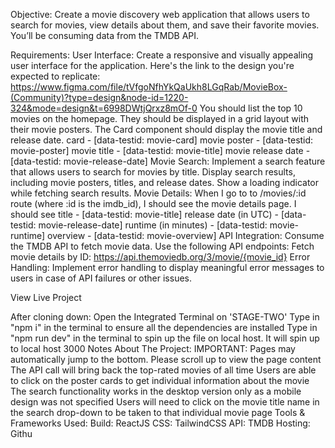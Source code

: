 Objective:
Create a movie discovery web application that allows users to search for movies, view details about them, and save their favorite movies. You’ll be consuming data from the TMDB API.

Requirements:
User Interface:
Create a responsive and visually appealing user interface for the application. Here's the link to the design you're expected to replicate: https://www.figma.com/file/tVfgoNfhYkQaUkh8LGqRab/MovieBox-(Community)?type=design&node-id=1220-324&mode=design&t=6998DWtjQrxz8mOf-0
You should list the top 10 movies on the homepage.
They should be displayed in a grid layout with their movie posters.
The Card component should display the movie title and release date. card - [data-testid: movie-card] movie poster - [data-testid: movie-poster] movie title - [data-testid: movie-title] movie release date - [data-testid: movie-release-date]
Movie Search:
Implement a search feature that allows users to search for movies by title.
Display search results, including movie posters, titles, and release dates.
Show a loading indicator while fetching search results.
Movie Details: When I go to to /movies/:id route (where :id is the imdb_id), I should see the movie details page. I should see title - [data-testid: movie-title] release date (in UTC) - [data-testid: movie-release-date] runtime (in minutes) - [data-testid: movie-runtime] overview - [data-testid: movie-overview]
API Integration:
Consume the TMDB API to fetch movie data.
Use the following API endpoints:
Fetch movie details by ID: https://api.themoviedb.org/3/movie/{movie_id}
Error Handling:
Implement error handling to display meaningful error messages to users in case of API failures or other issues.

View Live Project

After cloning down:
Open the Integrated Terminal on 'STAGE-TWO'
Type in "npm i" in the terminal to ensure all the dependencies are installed
Type in "npm run dev" in the terminal to spin up the file on local host. It will spin up to local host 3000
Notes About The Project:
IMPORTANT: Pages may automatically jump to the bottom. Please scroll up to view the page content
The API call will bring back the top-rated movies of all time
Users are able to click on the poster cards to get individual information about the movie
The search functionality works in the desktop version only as a mobile design was not specified
Users will need to click on the movie title name in the search drop-down to be taken to that individual movie page
Tools & Frameworks Used:
Build: ReactJS
CSS: TailwindCSS
API: TMDB
Hosting: Githu
